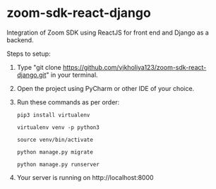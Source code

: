 # zoom-sdk-react-django
Integration of Zoom SDK using ReactJS for front end and Django as a backend.

Steps to setup:
1. Type "git clone https://github.com/vjkholiya123/zoom-sdk-react-django.git" in your terminal.
2. Open the project using PyCharm or other IDE of your choice.
3. Run these commands as per order:

   `pip3 install virtualenv`
   
   `virtualenv venv -p python3`
   
   `source venv/bin/activate`
   
   `python manage.py migrate`
  
   `python manage.py runserver`
   
4. Your server is running on http://localhost:8000

